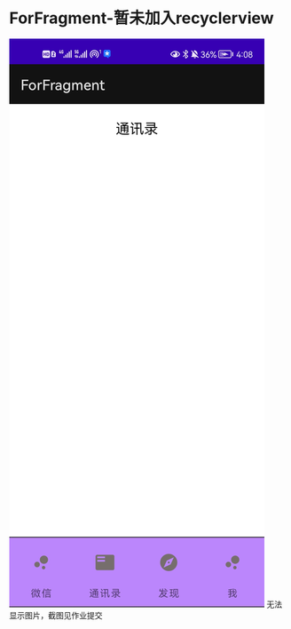 # ForFragment-暂未加入recyclerview
![](https://github.com/orrschach/ForFragment/blob/master/imageforfragmen.jpg)
无法显示图片，截图见作业提交
